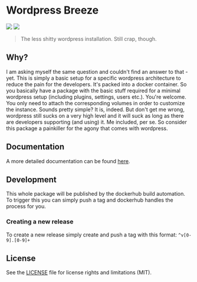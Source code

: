 # Wordpress Breeze
[![](https://images.microbadger.com/badges/version/dorfjungs/wordpress-breeze.svg)](https://microbadger.com/images/dorfjungs/wordpress-breeze)
[![](https://images.microbadger.com/badges/image/dorfjungs/wordpress-breeze.svg)](https://microbadger.com/images/dorfjungs/wordpress-breeze)

> The less shitty wordpress installation. Still crap, though.

## Why?
I am asking myself the same question and couldn't find an answer to that - yet.
This is simply a basic setup for a specific wordpress architecture to reduce the pain for the developers. It's packed into a docker container. So you basically have a package with the basic stuff required for a minimal wordpress setup (including plugins, settings, users etc.). You're welcome. You only need to attach the corresponding volumes in order to customize the instance. Sounds pretty simple? It is, indeed. But don't get me wrong, wordpress still sucks on a very high level and it will suck as long as there are developers supporting (and using) it. Me included, per se. So consider this package a painkiller for the agony that comes with wordpress.

## Documentation
A more detailed documentation can be found [here](https://dorfjungs.github.io/wordpress-breeze).

## Development
This whole package will be published by the dockerhub build automation. To trigger this you can simply push a tag and dockerhub handles the process for you.

### Creating a new release
To create a new release simply create and push a tag with this format: `^v[0-9].[0-9]+`

## License
See the [LICENSE](./LICENSE) file for license rights and limitations (MIT).